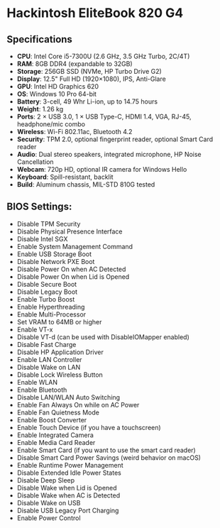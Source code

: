 # Hackintosh EliteBook 820 G4

## Specifications
- **CPU**: Intel Core i5-7300U (2.6 GHz, 3.5 GHz Turbo, 2C/4T)  
- **RAM**: 8GB DDR4 (expandable to 32GB)  
- **Storage**: 256GB SSD (NVMe, HP Turbo Drive G2)  
- **Display**: 12.5" Full HD (1920×1080), IPS, Anti-Glare  
- **GPU**: Intel HD Graphics 620  
- **OS**: Windows 10 Pro 64-bit  
- **Battery**: 3-cell, 49 Whr Li-ion, up to 14.75 hours  
- **Weight**: 1.26 kg  
- **Ports**: 2 × USB 3.0, 1 × USB Type-C, HDMI 1.4, VGA, RJ-45, headphone/mic combo  
- **Wireless**: Wi-Fi 802.11ac, Bluetooth 4.2  
- **Security**: TPM 2.0, optional fingerprint reader, optional Smart Card reader  
- **Audio**: Dual stereo speakers, integrated microphone, HP Noise Cancellation  
- **Webcam**: 720p HD, optional IR camera for Windows Hello  
- **Keyboard**: Spill-resistant, backlit  
- **Build**: Aluminum chassis, MIL-STD 810G tested  

## BIOS Settings:
- Disable TPM Security
- Disable Physical Presence Interface
- Disable Intel SGX
- Enable System Management Command
- Enable USB Storage Boot
- Disable Network PXE Boot
- Disable Power On when AC Detected
- Disable Power On when Lid is Opened
- Disable Secure Boot
- Disable Legacy Boot
- Enable Turbo Boost
- Enable Hyperthreading
- Enable Multi-Processor
- Set VRAM to 64MB or higher
- Enable VT-x
- Disable VT-d (can be used with DisableIOMapper enabled)
- Disable Fast Charge
- Disable HP Application Driver
- Enable LAN Controller
- Disable Wake on LAN
- Disable Lock Wireless Button
- Enable WLAN
- Enable Bluetooth
- Disable LAN/WLAN Auto Switching
- Enable Fan Always On while on AC Power
- Enable Fan Quietness Mode
- Enable Boost Converter
- Enable Touch Device (if you have a touchscreen)
- Enable Integrated Camera
- Enable Media Card Reader
- Enable Smart Card (if you want to use the smart card reader)
- Disable Smart Card Power Savings (weird behavior on macOS)
- Enable Runtime Power Management
- Disable Extended Idle Power States
- Disable Deep Sleep
- Disable Wake when Lid is Opened
- Disable Wake when AC is Detected
- Disable Wake on USB
- Disable USB Legacy Port Charging
- Enable Power Control

